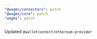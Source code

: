 ```yaml
---
"@wagmi/connectors": patch
"@wagmi/core": patch
"wagmi": patch
---
```


Updated `@walletconnect/ethereum-provider`
